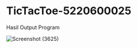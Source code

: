 # TicTacToe-5220600025


Hasil Output Program

![Screenshot (3625)](https://user-images.githubusercontent.com/83818714/161466754-e05af310-a480-4a93-b941-aabdc605f695.png)
